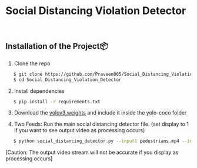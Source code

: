 # Social Distancing Violation Detector

<br>

## Installation of the Project:package:

1. Clone the repo

```bash
   $ git clone https://github.com/Praveen005/Social_Distancing_Violation_Detector.git
   $ cd Social_Distancing_Violation_Detector
```

2. Install dependencies

```bash
   $ pip install -r requirements.txt
```

3. Download the [yolov3.weights](https://github.com/patrick013/Object-Detection---Yolov3/blame/master/model/yolov3.weights) and include it inside the yolo-coco folder
   


4. Two Feeds: Run the main social distancing detector file. (set display to 1 if you want to see output video as processing occurs)
```bash   
   $ python social_distancing_detector.py --input1 pedestrians.mp4 --input2 pedestrians.mp4 --output output.avi --display 1
```
[Caution: The output video stream will not be accurate if you display as processing occurs]

